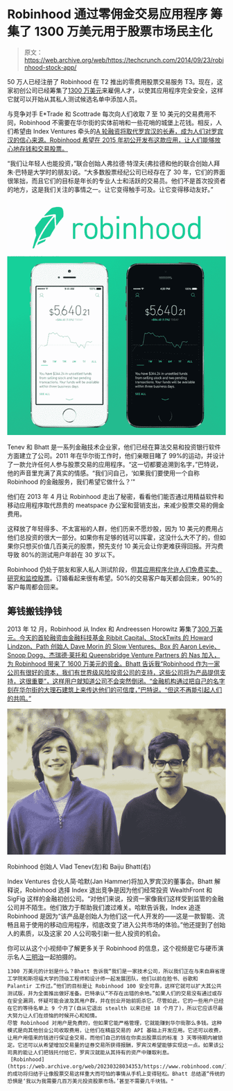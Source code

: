 # Robinhood 通过零佣金交易应用程序 筹集了 1300 万美元用于股票市场民主化

> 原文：<https://web.archive.org/web/https://techcrunch.com/2014/09/23/robinhood-stock-app/>

50 万人已经注册了 Robinhood 在 T2 推出的零费用股票交易服务 T3。现在，这家初创公司已经筹集了[1300 万美元](https://web.archive.org/web/20230328034353/http://blog.robinhood.com/news/2014/9/22/a-new-way-to-invest-for-a-new-generation)来雇佣人才，以使其应用程序完全安全，这样它就可以开始从其私人测试候选名单中添加人员。

与竞争对手 E*Trade 和 Scottrade 每次向人们收取 7 至 10 美元的交易费用不同，Robinhood 不需要在华尔街的实体前哨和一些花哨的城堡上花钱。相反，人们希望由 Index Ventures 牵头的[A 轮融资将取代罗宾汉的长寿，成为人们对罗宾汉的信心来源。Robinhood 希望在 2015 年初公开发布这款应用，让人们能够放心地存钱和交易股票。](https://web.archive.org/web/20230328034353/http://indexventures.com/news-room/blog/from-seed-to-a-robinhoods-aim-is-right-on-target)

“我们让年轻人也能投资，”联合创始人弗拉德·特涅夫(弗拉德和他的联合创始人拜朱·巴特是大学时的朋友)说。“大多数股票经纪公司已经存在了 30 年，它们的界面很笨拙，而且它们的目标是年长的专业人士和活跃的交易员。他们不是首次投资者的地方，这是我们关注的事情之一。让它变得触手可及。让它变得移动友好。”

![Robinhood App](img/d37894aedc5f6af2c29754c993c8938a.png)

Tenev 和 Bhatt 是一系列金融技术企业家，他们已经在算法交易和投资银行软件方面建立了公司。2011 年在华尔街工作时，他们亲眼目睹了 99%的运动，并设计了一款允许任何人参与股票交易的应用程序。“这一切都要追溯到名字，”巴特说，他的声音里充满了真实的情感。“我们问自己，‘如果我们要使用一个自称 Robinhood 的金融服务，我们希望它做什么？’"

他们在 2013 年 4 月让 Robinhood 走出了秘密，看看他们能否通过用精益软件和移动应用程序取代昂贵的 meatspace 办公室和营销支出，来减少股票交易的佣金费用。

这释放了年轻得多、不太富裕的人群，他们历来不愿炒股，因为 10 美元的费用占他们总投资的很大一部分。如果你有足够的钱可以挥霍，这没什么大不了的，但如果你只想买价值几百美元的股票，预先支付 10 美元会让你更难获得回报。开沟费导致 80%的测试用户年龄在 30 岁以下。

Robinhood 仍处于朋友和家人私人测试阶段，但[其应用程序允许人们免费买卖、研究和监控股票](https://web.archive.org/web/20230328034353/https://techcrunch.com/2014/02/27/trade-stocks-free-robinhood/)。订婚看起来很有希望。50%的交易客户每天都会回来，90%的客户每周都会回来。

## 筹钱搬钱挣钱

2013 年 12 月，Robinhood 从 Index 和 Andreessen Horowitz 筹集了[300 万美元。今天的首轮融资由金融科技基金 Ribbit Capital、StockTwits 的 Howard Lindzon、Path 创始人 Dave Morin 的 Slow Ventures、Box 的 Aaron Levie、Snoop Dogg、杰瑞德·莱托和 Queensbridge Venture Partners 的 Nas 加入，为 Robinhood 带来了 1600 万美元的资金。Bhatt 告诉我“Robinhood 作为一家公司有很好的资本，我们有世界级风险投资公司的支持，这些公司将为产品提供支持，这很重要”，这样用户就知道公司不会突然倒闭。“金融机构通过把自己的名字刻在华尔街的大理石建筑上来传达他们的可信度，”巴特说。“但这不再能引起人们的共鸣。”](https://web.archive.org/web/20230328034353/https://techcrunch.com/2013/12/18/zero-commission-stock-trading-robinhood/)

![Baiju and Vlad 2](img/35e01eddd6850f1a7ec067ca2393c4cf.png)

Robinhood 创始人 Vlad Tenev(左)和 Baiju Bhatt(右)

Index Ventures 合伙人简·哈默(Jan Hammer)将加入罗宾汉的董事会。Bhatt 解释说，Robinhood 选择 Index 退出竞争是因为他们经常投资 WealthFront 和 SigFig 这样的金融初创公司。“对他们来说，投资一家像我们这样受到监管的金融公司并不陌生。他们致力于帮助我们渡过难关。哈默告诉我，Index 追逐 Robinhood 是因为“该产品是创始人为他们这一代人开发的——这是一款智能、流畅且易于使用的移动应用程序，彻底改变了进入公共市场的体验。”他还提到了创始人的素质，以及这家 20 人公司吸引新一批人投资的机会。

你可以从这个小视频中了解更多关于 Robinhood 的信息，这个视频是它与硬币演示名人[三明治](https://web.archive.org/web/20230328034353/http://sandwichvideo.com/)一起拍摄的。

```
1300 万美元的计划是什么？Bhatt 告诉我“我们是一家技术公司，所以我们正在与来自麻省理工学院和斯坦福大学的顶级工程师和设计师一起发展团队，他们以前在脸书、谷歌和 Palantir 工作过。”他们的目标是让 Robinhood 100 安全可靠，这样它就可以扩大其公共测试版，并为全面推出做好准备。巴特承认“不存在出错的余地。”如果人们的交易没有通过或存在安全漏洞，怀疑可能会波及其用户群，并在创业开始前扼杀它。尽管如此，它的一些用户已经在它的等待名单上 9 个月了(自从它退出 stealth 以来已经 18 个月了)，所以它应该尽最大努力让人们在烦恼的时候开心和知情。
尽管 Robinhood 对用户是免费的，但如果它能严格管理，它就能赚到华尔街那么多钱。这种模式是向其他创业公司收取费用，让他们在精益交易的 API 基础上开发应用。它还可以收费，让用户用借来的钱进行保证金交易，而他们自己的钱在你卖出股票后的标准 3 天等待期内被锁定。它还可以从希望增加交易量的证券交易所获得报酬，罗宾汉希望能够实现这一点。如果该公司真的能让人们把钱托付给它，罗宾汉就能从其持有的资产中赚取利息。
 [Robinhood](https://web.archive.org/web/20230328034353/https://www.robinhood.com/) 的成功将归结于让像股票交易这样重大而可怕的事情从手机上变得轻松。Bhatt 总结道“传统的恐惧是‘我以为我需要几百万美元投资股票市场。’甚至不需要几千块钱。"

```